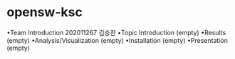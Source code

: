 # opensw-ksc

•Team Introduction
202011267 김승찬
•Topic Introduction
(empty)
•Results
(empty)
•Analysis/Visualization
(empty)
•Installation
(empty)
•Presentation
(empty)
